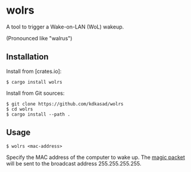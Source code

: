 # wolrs

A tool to trigger a Wake-on-LAN (WoL) wakeup.

(Pronounced like "walrus")

## Installation

Install from [crates.io]:
```
$ cargo install wolrs
```

Install from Git sources:
```
$ git clone https://github.com/kdkasad/wolrs
$ cd wolrs
$ cargo install --path .
```

## Usage

```
$ wolrs <mac-address>
```

Specify the MAC address of the computer to wake up.
The [magic packet] will be sent to the broadcast address 255.255.255.255.

[magic packet]: https://en.wikipedia.org/wiki/Wake-on-LAN#Magic_packet
